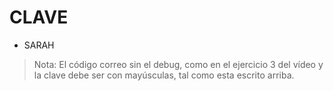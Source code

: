 # CLAVE
* SARAH

> Nota: El código correo sin el debug, como en el ejercicio 3 del vídeo y la clave debe ser con mayúsculas, tal como esta escrito arriba.